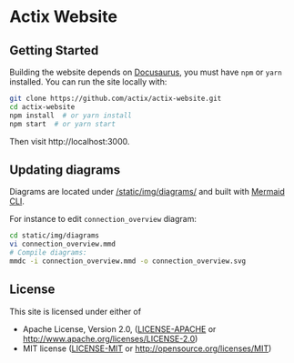 # Actix Website

## Getting Started

Building the website depends on [Docusaurus][docusaurus], you must have `npm` or `yarn` installed. You can run the site locally with:

```sh
git clone https://github.com/actix/actix-website.git
cd actix-website
npm install  # or yarn install
npm start  # or yarn start
```

Then visit http://localhost:3000.

## Updating diagrams

Diagrams are located under [/static/img/diagrams/](https://github.com/actix/actix-website/tree/master/static/img/diagrams) and built with [Mermaid CLI][mermaid_cli].

For instance to edit `connection_overview` diagram:

```sh
cd static/img/diagrams
vi connection_overview.mmd
# Compile diagrams:
mmdc -i connection_overview.mmd -o connection_overview.svg
```

## License

This site is licensed under either of

- Apache License, Version 2.0, ([LICENSE-APACHE](LICENSE-APACHE) or <http://www.apache.org/licenses/LICENSE-2.0>)
- MIT license ([LICENSE-MIT](LICENSE-MIT) or <http://opensource.org/licenses/MIT>)

<!-- LINKS -->

[docusaurus]: https://docusaurus.io/
[mermaid_cli]: https://github.com/mermaidjs/mermaid.cli

